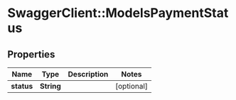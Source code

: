 # SwaggerClient::ModelsPaymentStatus

## Properties
Name | Type | Description | Notes
------------ | ------------- | ------------- | -------------
**status** | **String** |  | [optional] 


